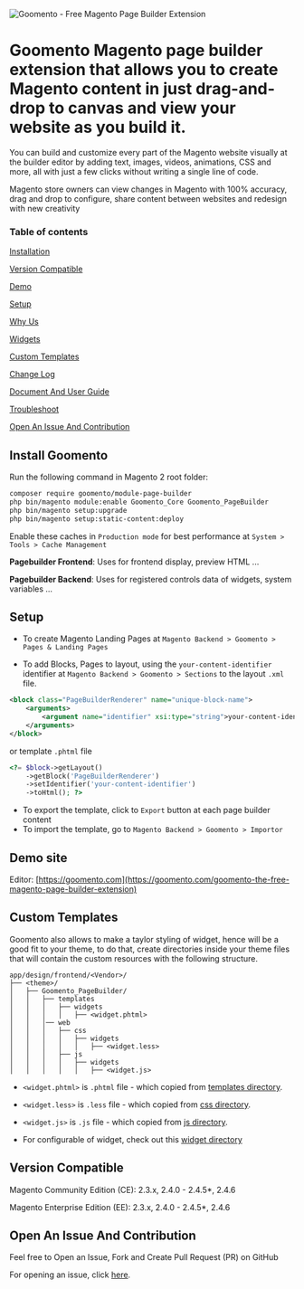 ![Goomento - Free Magento Page Builder Extension](https://i.imgur.com/jVUNmot.gif)

# Goomento Magento page builder extension that allows you to create Magento content in just drag-and-drop to canvas and view your website as you build it.

You can build and customize every part of the Magento website visually at the builder editor by adding text, images, videos, animations, CSS and more, all with just a few clicks without writing a single line of code.

Magento store owners can view changes in Magento with 100% accuracy, drag and drop to configure, share content between websites and redesign with new creativity
### Table of contents

[Installation](#install-goomento)

[Version Compatible](#version-compatible)

[Demo](https://goomento.com/goomento-the-free-magento-page-builder-extension)

[Setup](#setup)

[Why Us](https://goomento.com/blog/post/goomento-page-builder-vs-magento-page-builder)

[Widgets](https://goomento.com/blog/post/goomento-widget-list)

[Custom Templates](#custom-templates)

[Change Log](https://github.com/Goomento/PageBuilder/blob/master/CHANGELOG.md)

[Document And User Guide](https://goomento.com/blog/category/user-guide)

[Troubleshoot](https://goomento.com/blog/post/troubleshooting)

[Open An Issue And Contribution](#open-an-issue-and-contribution)

## Install Goomento

Run the following command in Magento 2 root folder:

```bash
composer require goomento/module-page-builder
php bin/magento module:enable Goomento_Core Goomento_PageBuilder
php bin/magento setup:upgrade
php bin/magento setup:static-content:deploy
```

Enable these caches in `Production mode` for best performance at `System > Tools > Cache Management`

**Pagebuilder Frontend**: Uses for frontend display, preview HTML ...

**Pagebuilder Backend**: Uses for registered controls data of widgets, system variables ...

## Setup

- To create Magento Landing Pages at `Magento Backend > Goomento > Pages & Landing Pages`

- To add Blocks, Pages to layout, using the `your-content-identifier` 
identifier at `Magento Backend > Goomento > Sections` to the layout `.xml` file.

```xml
<block class="PageBuilderRenderer" name="unique-block-name">
    <arguments>
        <argument name="identifier" xsi:type="string">your-content-identifier</argument>
    </arguments>
</block>
```

or template `.phtml` file

```php
<?= $block->getLayout()
    ->getBlock('PageBuilderRenderer')
    ->setIdentifier('your-content-identifier')
    ->toHtml(); ?>
```
- To export the template, click to `Export` button at each page builder content
- To import the template, go to `Magento Backend > Goomento > Importor`

## Demo site

Editor: [https://goomento.com](https://goomento.com/goomento-the-free-magento-page-builder-extension)

## Custom Templates

Goomento also allows to make a taylor styling of widget, hence will be a good fit to your theme,
to do that, create directories inside your theme files that will contain the custom resources with the following structure.

```
app/design/frontend/<Vendor>/
├── <theme>/
│   ├── Goomento_PageBuilder/
│   │   ├── templates
│   │   │   ├── widgets
│   │   │   │   ├── <widget.phtml>
│   │   │── web
│   │   │   ├── css
│   │   │   │   ├── widgets
│   │   │   │   │   ├── <widget.less>
│   │   │   ├── js
│   │   │   │   ├── widgets
│   │   │   │   │   ├── <widget.js>
```

- `<widget.phtml>` is `.phtml` file - which copied from [templates directory](https://github.com/Goomento/PageBuilder/tree/master/view/frontend/templates/widgets).

- `<widget.less>` is `.less` file - which copied from [css directory](https://github.com/Goomento/PageBuilder/tree/master/view/frontend/web/css/widgets).

- `<widget.js>` is `.js` file - which copied from [js directory](https://github.com/Goomento/PageBuilder/tree/master/view/frontend/web/js/widgets).

- For configurable of widget, check out this [widget directory](https://github.com/Goomento/PageBuilder/tree/master/Builder/Widgets)

## Version Compatible

Magento Community Edition (CE): 2.3.x, 2.4.0 - 2.4.5*, 2.4.6

Magento Enterprise Edition (EE): 2.3.x, 2.4.0 - 2.4.5*, 2.4.6

## Open An Issue And Contribution

Feel free to Open an Issue, Fork and Create Pull Request (PR) on GitHub

For opening an issue, click [here](https://github.com/Goomento/PageBuilder/issues/new).
